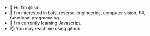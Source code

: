 - 👋 Hi, I’m @ism.
- 👀 I’m interested in bots, reverse-engineering, computer vision, F#, functional programming.
- 🌱 I’m currently learning Javascript.
- 📫 You may reach me using github.

<!---
ism/ism is a ✨ special ✨ repository because its `README.md` (this file) appears on your GitHub profile.
You can click the Preview link to take a look at your changes.
--->
